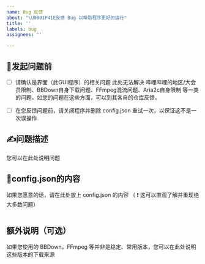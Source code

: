```yaml
---
name: Bug 反馈
about: "\U0001F41E反馈 Bug 以帮助程序更好的运行"
title: ''
labels: bug
assignees: ''

---
```


## **💭发起问题前**
- [ ] 请确认是界面（此GUI程序）的相关问题
此处无法解决 哔哩哔哩的地区/大会员限制、BBDown自身下载问题、FFmpeg混流问题、Aria2c自身限制 等一类的问题。如您的问题在这些方面，可以到其各自的仓库反馈。

- [ ] 在您反馈问题前，请关闭程序并删除 config.json 重试一次，以保证这不是一次误操作

## **✍问题描述**
您可以在此处说明问题

## **📃config.json的内容**
如果您愿意的话，请在此处放上 config.json 的内容
（ ❗ 这可以直观了解并重现绝大多数问题）
```json

```

## **额外说明（可选）**
如果您使用的 BBDown，FFmpeg 等并非是稳定、常用版本，您可以在此处说明这些版本的下载来源
